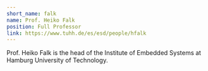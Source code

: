 ```yaml
---
short_name: falk
name: Prof. Heiko Falk
position: Full Professor
link: https://www.tuhh.de/es/esd/people/hfalk
---
```

Prof. Heiko Falk is the head of the Institute of Embedded Systems at Hamburg University of Technology.
